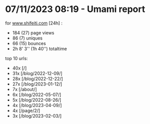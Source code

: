 # 07/11/2023 08:19 - Umami report
for www.shifeiti.com [24h] :

 - 184 (27) page views
 - 86 (7) uniques
 - 66 (15) bounces
 - 2h 8' 3'' (1h 40'') totaltime


top 10 urls:
 - 40x [/]
 - 31x [/blog/2022-12-09/]
 - 28x [/blog/2022-12-22/]
 - 27x [/blog/2023-01-12/]
 - 7x [/about/]
 - 6x [/blog/2022-05-07/]
 - 5x [/blog/2022-08-26/]
 - 4x [/blog/2023-04-09/]
 - 4x [/page/2/]
 - 3x [/blog/2023-02-03/]


